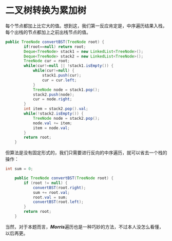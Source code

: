 # 二叉树转换为累加树

每个节点都加上比它大的值。想到这，我们第一反应肯定是，中序遍历结果入栈，每个出栈的节点都加上之前出栈节点的值。

```java
public TreeNode convertBST(TreeNode root) {
		if(root==null) return root;
		Deque<TreeNode> stack1 = new LinkedList<TreeNode>();
		Deque<TreeNode> stack2 = new LinkedList<TreeNode>();
        TreeNode cur = root;
        while(cur!=null || !stack1.isEmpty()) {
        	while(cur!=null) {
        		stack1.push(cur);
        		cur = cur.left;
        	}
        	TreeNode node = stack1.pop();
        	stack2.push(node);
        	cur = node.right;
        }
        int item = stack2.pop().val;
        while(!stack2.isEmpty()) {
        	TreeNode node = stack2.pop();
        	node.val += item;
        	item = node.val;
        }
        return root;
    }
```



但算法是没有固定形式的，我们只需要进行反向的中序遍历，就可以省去一个栈的操作：

```java
int sum = 0;

    public TreeNode convertBST(TreeNode root) {
        if (root != null) {
            convertBST(root.right);
            sum += root.val;
            root.val = sum;
            convertBST(root.left);
        }
        return root;
    }

```



当然，对于本题而言，***Morris***遍历也是一种巧妙的方法，不过本人没怎么看懂，以后再更。